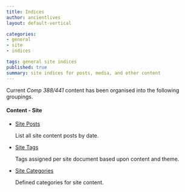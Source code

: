 ```yaml
---
title: Indices
author: ancientlives
layout: default-vertical

categories:
- general
- site
- indices

tags: general site indices
published: true
summary: site indices for posts, media, and other content
---
```


Current *Comp 388/441* content has been organised into the following groupings. 

#### Content - Site
* [Site Posts](posts)

	List all site content posts by date.

* [Site Tags](tags)
  
  Tags assigned per site document based upon content and theme.

* [Site Categories](categories)
  
  Defined categories for site content.

<!--#### Content - Library
* [Library Tags](tags/library)

	Tags assigned per Library document based upon content and theme.
	
* [Library Categories](categories/library)

	Defined categories for Libary content.-->
